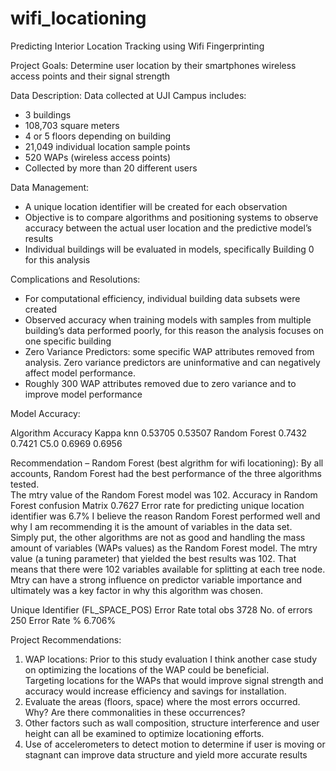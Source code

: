 # wifi_locationing
Predicting Interior Location Tracking using Wifi Fingerprinting

Project Goals:
Determine user location by their smartphones wireless access points and their signal strength

Data Description:
Data collected at UJI Campus includes:
 - 3 buildings
 - 108,703 square meters
 - 4 or 5 floors depending on building
 - 21,049 individual location sample points
 - 520 WAPs (wireless access points)
 - Collected by more than 20 different users

Data Management:
 - A unique location identifier will be created for each observation
 - Objective is to compare algorithms and positioning systems to observe accuracy between the actual user 
   location and the predictive model’s results
 - Individual buildings will be evaluated in models, specifically Building 0 for this analysis

Complications and Resolutions:
 - For computational efficiency, individual building data subsets were created
 - Observed accuracy when training models with samples from multiple building’s data performed poorly, for this 
   reason the analysis focuses on one specific building
 - Zero Variance Predictors: some specific WAP attributes removed from analysis.  Zero variance predictors 
   are uninformative and can negatively affect model performance.
 - Roughly 300 WAP attributes removed due to zero variance and to improve model performance

Model Accuracy:

Algorithm           Accuracy            Kappa
knn                   0.53705             0.53507
Random Forest         0.7432              0.7421
C5.0                  0.6969              0.6956

Recommendation – Random Forest (best algrithm for wifi locationing):
By all accounts, Random Forest had the best performance of the three algorithms tested.   
The mtry value of the Random Forest model was 102. 
Accuracy in Random Forest confusion Matrix 0.7627
Error rate for predicting unique location identifier was 6.7%
I believe the reason Random Forest performed well and why I am recommending it is the amount of variables in the data set.  
Simply put, the other algorithms are not as good and handling the mass amount of variables (WAPs values) as the Random Forest 
model.  The mtry value (a tuning parameter) that yielded the best results was 102.  That means that there were 102 variables 
available for splitting at each tree node.  Mtry can have a strong influence on predictor variable importance and ultimately 
was a key factor in why this algorithm was chosen.  

Unique Identifier (FL_SPACE_POS) Error Rate
total obs         3728
No. of errors     250
Error Rate %      6.706%

Project Recommendations:
1) WAP locations:  Prior to this study evaluation I think another case study on optimizing the locations of the WAP could be beneficial.  
Targeting locations for the WAPs that would improve signal strength and accuracy would increase efficiency and savings for installation. 
2) Evaluate the areas (floors, space) where the most errors occurred.  Why? Are there commonalities in these occurrences?  
3) Other factors such as wall composition, structure interference and user height can all be examined to optimize locationing efforts.
4) Use of accelerometers to detect motion to determine if user is moving or stagnant can improve data structure and yield more accurate 
results 
